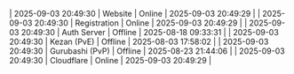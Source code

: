 | 2025-09-03 20:49:30 | Website | Online | 2025-09-03 20:49:29 |
| 2025-09-03 20:49:30 | Registration | Online | 2025-09-03 20:49:29 |
| 2025-09-03 20:49:30 | Auth Server | Offline | 2025-08-18 09:33:31 |
| 2025-09-03 20:49:30 | Kezan (PvE) | Offline | 2025-08-03 17:58:02 |
| 2025-09-03 20:49:30 | Gurubashi (PvP) | Offline | 2025-08-23 21:44:06 |
| 2025-09-03 20:49:30 | Cloudflare | Online | 2025-09-03 20:49:29 |
